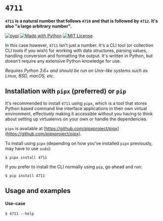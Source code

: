 # `4711`

**`4711` is a natural number that follows `4710` and that is followed by `4712`. It's also "a large arbitrary number".**

[![pypi](https://badge.fury.io/py/4711.svg)](https://pypi.python.org/pypi/4711/)
[![Made with Python](https://img.shields.io/pypi/pyversions/4711)](https://www.python.org/)
[![MIT License](https://img.shields.io/github/license/kalaspuff/4711.svg)](https://github.com/kalaspuff/4711/blob/master/LICENSE)


In this case however, `4711` isn't just a number. It's a CLI tool (or collection CLI tools if you wish) for working with data structures, parsing values, handling conversion and formatting the output. It's written in Python, but doesn't require any extensive Python knowledge for use.

*Requires Python 3.6+ and should be run on Unix-like systems such as Linux, BSD, macOS, etc.*


## Installation with `pipx` (preferred) or `pip`

It's recommended to install `4711` using `pipx`, which is a tool that stores Python based command line interface applications in their own virtual environment, effectively making it accessible without you having to think about setting up virtualenvs on your own or handle the dependencies.

`pipx` is available at [https://github.com/pipxproject/pipx](https://github.com/pipxproject/pipx).

To install using `pipx` (depending on how you've installed `pipx` previously, may have to use `sudo`):
```
$ pipx install 4711
```

If you prefer to install the CLI normally using `pip`, go ahead and run:
```
$ pip install 4711
```


## Usage and examples

#### Use-case
```
$ 4711 --help
```
